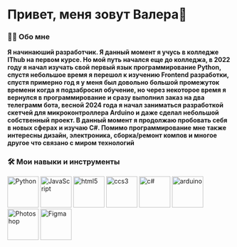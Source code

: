 <div id="header">
  <h1>Привет, меня зовут Валера👋 </h1>
  
</div>
<div id="info">
  <h3>👨‍💻 Обо мне</h3>
  <b>Я начинаюший разработчик. Я данный момент я учусь в колледже IThub на первом курсе. Но мой путь начался еще до колледжа, в 2022 году я начал изучать свой первый язык программирование Python, спустя небольшое время я перешол к изучению Frontend       разработки, спустя примерно год я у меня был довольно большой промежуток времени когда я подзабросил обучение, но через некоторое время я вернулся в программирование и сразу выполнил заказ на два телеграмм бота, весной 2024 года я начал заниматься разработкой скетчей для микроконтроллера Arduino и даже сделал небольшой собственный проект. В данный момент я продолжаю пробовать себя в новых сферах и изучаю C#. Помимо программирование мне также интересны дизайн, электроника, сборка/ремонт компов и многое другое что связано с миром технологий </b>
</div>

<div id="skilss">
  <h3>🛠️ Мои навыки и инструменты</h3>
  <div id = "icon" >
    <img src="https://cdn.jsdelivr.net/gh/devicons/devicon@latest/icons/python/python-original-wordmark.svg" title="Python "height="70px" width="70px"/>
    <img src="https://cdn.jsdelivr.net/gh/devicons/devicon@latest/icons/javascript/javascript-original.svg" title="JavaScript" height="70px" width="70px"/>
    <img src="https://cdn.jsdelivr.net/gh/devicons/devicon@latest/icons/html5/html5-original-wordmark.svg" title="html5" height="70px" width="70px"/>
    <img src="https://cdn.jsdelivr.net/gh/devicons/devicon@latest/icons/css3/css3-original.svg" title="ccs3" height="70px" width="70px"/>
    <img src="https://cdn.jsdelivr.net/gh/devicons/devicon@latest/icons/csharp/csharp-original.svg" title="c#" height="70px" width="70px"/>
    <img src="https://cdn.jsdelivr.net/gh/devicons/devicon@latest/icons/arduino/arduino-original-wordmark.svg" title="arduino" height="70px" width="70px"/>
    <img src="https://cdn.jsdelivr.net/gh/devicons/devicon@latest/icons/photoshop/photoshop-original.svg" title="Photoshop" height="70px" width="70px" />
    <img src="https://cdn.jsdelivr.net/gh/devicons/devicon@latest/icons/figma/figma-original.svg" title="Figma" height="70px" width="70px"/>  
  </div>        
</div>
